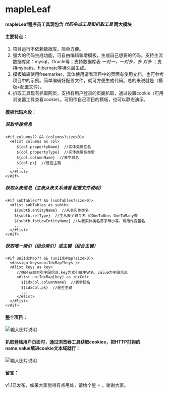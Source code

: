 # mapleLeaf
#### mapleLeaf程序员工具现包含 _代码生成工具和扒取工具_  两大模块

#### 主要特点：

1. 项目运行不依赖数据库，简单方便。
2. 强大的代码生成功能，可自由编辑新增模板，生成自己想要的代码。支持主流数据库如：mysql，Oracle等；支持数据库表  _一对一，一对多，多
对多_ ；支持mybatis，hibernate等持久层生成。
3. 模板编辑使用freemarker，具体使用请看项目中的页面有使用文档，也可参考项目中的示例。简单编辑好配置文件，就可方便生成代码。总的来说就是（模板+配置文件）。
4. 扒取工具现有扒取网页，支持有用户登录的页面扒取，通过设置cookie（可用浏览器工具查看cookie）。可用作自己项目的模板，也可以静态演示。

#### 模板代码片段：

##### 获取字段信息
```
<#if columns?? && (columns?size>0)>
  <#list columns as col>
     ${col.propertyName}  //实体类属性名
     ${col.propertyType}  //实体类属性类型
     ${col.columnName}  //表字段名
     ${col.pk}  //是否主键
     ...
  </#list>
</#if>

```
##### 获取从表信息（主表从表关系请看 配置文件说明）
```
<#if subTables?? && (subTables?size>0)>
  <#list subTables as subtb>
    ${subtb.entityName}  //从表实体类名
    ${subtb.refType}  //主从表关联关系 如OneToOne，OneToMany等
    ${subtb.fstLowEntityName} //从表实体类名首字母小写，可用作变量名
    ...	    
  </#list>
</#if>

```
##### 获取唯一索引（组合索引）或主键（组合主键）
```
<#if uniIdxMap?? && (uniIdxMap?size>0)>
  <#assign keys=uniIdxMap?keys />
  <#list keys as key>
     //循环获取索引字段信息,key为索引或主键名，value为字段信息
     <#list uniIdxMap[key] as idxCol> 
       ${idxCol.columnName}  //表字段名
       ${idxCol.pk}  //是否主键
       ...
     </#list>
  </#list>
</#if>

```

#### 整个项目：

![输入图片说明](http://i2.bvimg.com/686411/ded9afb3edfdb011.gif "在这里输入图片标题")

#### 扒取登陆用户页面时，通过浏览器工具获取cookies，把HTTP打钩的name,value填进cookie文本域就行：

![输入图片说明](https://gitee.com/uploads/images/2019/0506/193643_baffe7d2_1135865.gif "在这里输入图片标题")

#### 留言：
v1.1已发布，如果大家觉得有点用处，请给个星 :star: ，谢谢大家。

